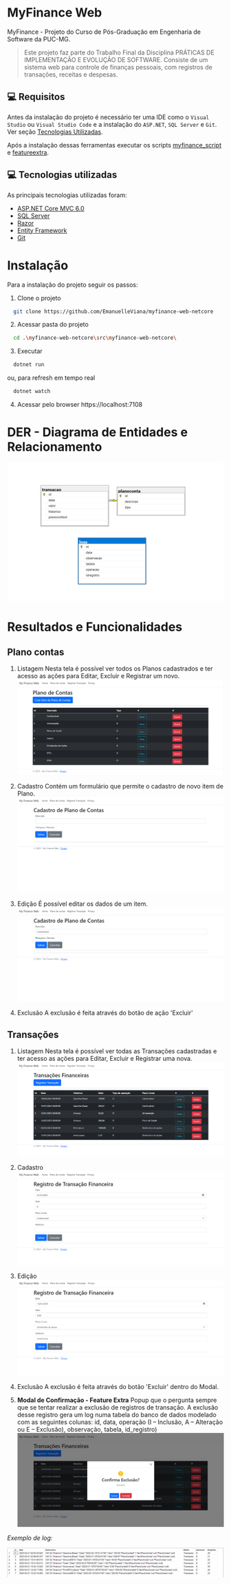 # MyFinance Web
MyFinance - Projeto do Curso de Pós-Graduação em Engenharia de Software da PUC-MG.

> Este projeto faz parte do Trabalho Final da Disciplina PRÁTICAS DE IMPLEMENTAÇÃO E EVOLUÇÃO DE SOFTWARE. Consiste de um sistema web para controle de finanças pessoais, com registros de transações, receitas e despesas.

## 💻 Requisitos
Antes da instalação do projeto é necessário ter uma IDE como o `Visual Studio` ou `Visual Studio Code` e a instalação do `ASP.NET`, `SQL Server` e `Git`. Ver seção [Tecnologias Utilizadas](#-tecnologias-utilizadas).

Após a instalação dessas ferramentas executar os scripts [myfinance_script](docs/myfinance_script.sql)  e [featureextra](docs/featureextra.sql).

## 💻 Tecnologias utilizadas
As principais tecnologias utilizadas foram:
- [ASP.NET Core MVC 6.0 ](https://dotnet.microsoft.com/pt-br/)
- [SQL Server](https://www.microsoft.com/pt-br/sql-server/sql-server-2022)
- [Razor](https://learn.microsoft.com/pt-br/aspnet/core/razor-pages/?view=aspnetcore-7.0&tabs=visual-studio)
- [Entity Framework](https://www.nuget.org/packages/Microsoft.EntityFrameworkCore.SqlServer/8.0.0-preview.2.23128.3)
- [Git](https://git-scm.com/download/win)

# Instalação
Para a instalação do projeto seguir os passos:

1. Clone o projeto
```bash
  git clone https://github.com/EmanuelleViana/myfinance-web-netcore
```
2. Acessar pasta do projeto
```bash
  cd .\myfinance-web-netcore\src\myfinance-web-netcore\ 
```

3. Executar 
```bash
  dotnet run 
```

ou, para refresh em tempo real 
```bash
  dotnet watch
```

4. Acessar pelo browser 
   https://localhost:7108


# DER - Diagrama de Entidades e Relacionamento
   ![](docs/DER.png)

# Resultados e Funcionalidades

## Plano contas
   1. Listagem
      Nesta tela é possível ver todos os Planos cadastrados e ter acesso as ações para Editar, Excluir e Registrar um novo.
    ![](docs/PlanoContas.png)

   2. Cadastro
       Contém um formulário que permite o cadastro de novo item de Plano.
      ![](docs/PlanoContas_Cadastro.png)

   4. Edição
    É possível editar os dados de um item.
    ![](docs/PlanoContas_Edicao.png)
   5. Exclusão
    A exclusão é feita através do botão de ação 'Excluir'

## Transações
   1. Listagem
   Nesta tela é possível ver todas as Transações cadastradas e ter acesso as ações para Editar, Excluir e Registrar uma nova.
    ![](docs/Transacoes.png)

   2. Cadastro
      ![](docs/Transacoes_Registrar.png)

   3. Edição
    ![](docs/Transacoes_Editar.png)
   4. Exclusão
        A exclusão é feita através do botão 'Excluir' dentro do Modal.


   5. **Modal de Confirmação - Feature Extra**
   Popup que o pergunta sempre que se tentar realizar a exclusão de registros de transação. A exclusão desse     registro gera um log numa tabela do banco de dados modelado com as seguintes colunas: id, data, operação (I – Inclusão, A – Alteração ou E – Exclusão), observação, tabela, id_registro)
    ![](docs/FeatureExtra.png)


*Exemplo de log:*

![](docs/logs.png)